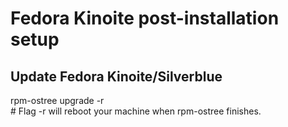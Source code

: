 # Fedora Kinoite post-installation setup

## Update Fedora Kinoite/Silverblue 

rpm-ostree upgrade -r  
\# Flag -r will reboot your machine when rpm-ostree finishes. 
